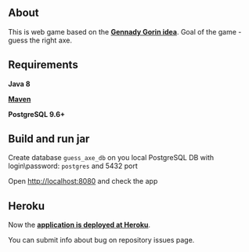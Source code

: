 ## About

This is web game based on the [**Gennady Gorin idea**](https://www.youtube.com/watch?v=aaD5MBueg6c). Goal of the game - guess the right axe.

## Requirements

**Java 8**

[**Maven**](https://maven.apache.org/)

**PostgreSQL 9.6+**

## Build and run jar

Create database `guess_axe_db` on you local PostgreSQL DB with login\password: `postgres` and 5432 port
    
Open [http://localhost:8080](http://localhost:8080) and check the app

## Heroku

Now the [**application is deployed at Heroku**](https://guessaxe.herokuapp.com/).

You can submit info about bug on repository issues page.